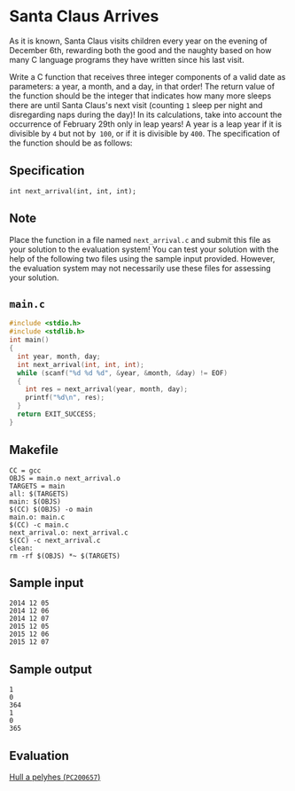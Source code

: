 # Santa Claus Arrives

As it is known, Santa Claus visits children every year on the evening of December 6th, rewarding both the good and the naughty based on how many C language programs they have written since his last visit.

Write a C function that receives three integer components of a valid date as parameters: a year, a month, and a day, in that order! The return value of the function should be the integer that indicates how many more sleeps there are until Santa Claus's next visit (counting `1` sleep per night and disregarding naps during the day)! In its calculations, take into account the occurrence of February 29th only in leap years! A year is a leap year if it is divisible by `4` but not by` 100`, or if it is divisible by `400`. The specification of the function should be as follows:

## Specification

```
int next_arrival(int, int, int);
```

## Note

Place the function in a file named `next_arrival.c` and submit this file as your solution to the evaluation system! You can test your solution with the help of the following two files using the sample input provided. However, the evaluation system may not necessarily use these files for assessing your solution.

## `main.c`

```c
#include <stdio.h>
#include <stdlib.h>
int main()
{
  int year, month, day;
  int next_arrival(int, int, int);
  while (scanf("%d %d %d", &year, &month, &day) != EOF)
  {
    int res = next_arrival(year, month, day);
    printf("%d\n", res);
  }
  return EXIT_SUCCESS;
}
```

## Makefile

```make
CC = gcc
OBJS = main.o next_arrival.o
TARGETS = main
all: $(TARGETS)
main: $(OBJS)
$(CC) $(OBJS) -o main
main.o: main.c
$(CC) -c main.c
next_arrival.o: next_arrival.c
$(CC) -c next_arrival.c
clean:
rm -rf $(OBJS) *~ $(TARGETS)
```

## Sample input

```
2014 12 05
2014 12 06
2014 12 07
2015 12 05
2015 12 06
2015 12 07
```

## Sample output

```
1
0
364
1
0
365
```

## Evaluation

[Hull a pelyhes (`PC200657`)](https://progcont.hu/progcont/100090/?locale=hu&pid=200657)